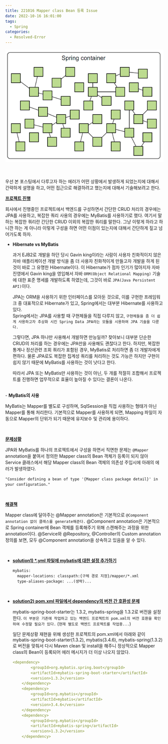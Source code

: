 ```yaml
---
title: 221016 Mapper class Bean 등록 Issue
date: 2022-10-16 16:01:00
tags:
  - Spring
categories:
  - Resolved-Error 
---
```


<div align="center">
  <img src="/images/post_images/221016_spring_bean_container.png" alt="Spring bean container">
</div>

<br/>
<br/>

우선 본 포스팅에서 다루고자 하는 에러가 어떤 상황에서 발생하게 되었는지에 대해서 간략하게 설명을 하고, 어떤 접근으로 해결하려고 했는지에 대해서 기술해보려고 한다.

<ins><b>프로젝트 진행</b></ins>

회사에서 진행중인 프로젝트에서 백엔드를 구성하면서 간단한 CRUD 처리의 경우에는 JPA를 사용하고, 복잡한 쿼리 사용의 경우에는 MyBatis를 사용하기로 했다. 여기서 말하는 복잡한 쿼리란 간단한 CRUD 이외의 복잡한 쿼리를 말한다.
그냥 이렇게 하라고 하니깐 하는 게 아니라 이렇게 구성을 하면 어떤 이점이 있는지에 대해서 간단하게 짚고 넘어가도록 하자.

- <b>Hibernate vs MyBatis</b>

  과거 EJB2로 개발을 하던 당시 Gavin king이라는 사람이 사용자 친화적이지 않은 자바 애플리케이션 개발 방식을 좀 더 사용자 친화적이게 만들고자 개발을 하게 된 것이 바로 그 유명한 Hibernate이다. 이 Hibernate가 점차 인기가 많아지자 자바 진영에서 Gavin king을 영입해서 자바 `ORM(Object Relational Mapping)` 기술에 대한 표준 명세를 개발하도록 하였는데, 그것이 바로 `JPA(Java Persistent API)`이다.

  JPA는 ORM을 사용하기 위한 인터페이스를 모아둔 것으로, 이를 구현한 프레임워크 중 대표적으로 Hibernate가 있고, Spring에서는 대부분 Hibernate를 사용하고 있다.  
  Spring에서는 JPA를 사용할 때 구현체들을 직접 다루지 않고, `구현체들을 좀 더 쉽게 사용하고자 추상화 시킨 Spring Data JPA라는 모듈을 시용하여 JPA 기술을 다룬다.`

  그렇다면, JPA 하나만 사용해서 개발하면 만능일까? 찾아보니 대부분 단순한 CRUD의 처리를 하는 경우에는 JPA만을 사용해도 괜찮다고 한다. 하지만, 복잡한 통계나 정산관련 조회 쿼리가 포함된 경우, MyBatis로 처리하면 좀 더 개발자에게 편하다. 물론 JPA로도 복잡한 집계성 쿼리를 처리하는 것도 가능은 하지만 구현이 쉽지 않기 때문에 MyBatis를 사용하는 것이 낫다고 한다.

  따라서 JPA 또는 MyBatis만 사용하는 것이 아닌, 두 개를 적절히 조합해서 프로젝트를 진행하면 업무적으로 효율이 높아질 수 있다는 결론이 나온다.
<br/>
- <b>MyBatis의 사용</b>

  MyBatis는 Mapper를 별도로 구성하며, SqlSession을 직접 사용하는 형태가 아닌 Mapper를 통해 처리한다. 기본적으로 Mapper를 사용하게 되면, Mapping 파일이 자동으로 Mapper의 단위가 되기 때문에 유지보수 및 관리에 용이하다.

<br/>

<!-- more -->

<ins><b>문제상황</b></ins>
  
  JPA와 MyBatis를 하나의 프로젝트에서 구성을 하면서 직면한 문제는 `@Mapper` annotation을 붙여서 정의한 Mapper class의 Bean 객체가 등록이 되지 않아 Service 클래스에서 해당 Mapper class의 Bean 객체의 의존성 주입시에 아래의 에러가 발생하였다.

  `"Consider defining a bean of type '{Mapper class package detail}' in your configuration."`

<br/>

<ins><b>해결책</b></ins>

  Mapper class에 달아주는 @Mapper annotation은 기본적으로 `@Component annotation 없이 클래스를 generate해준다.` @Component annotation은 기본적으로 Spring container에 Bean 객체를 등록해주기 위해 스캔해주는 과정을 위한 annotation이다. @Service와 @Repository, @Controller의 Custom annotation 정의를 보면, 모두 @Component annotation을 상속하고 있음을 알 수 있다.

  <br/>

  - <ins><b>solution1) *.yml 파일에 mybatis에 대한 설정 추가하기</b></ins>
    ```
    mybatis:
      mapper-locations: classpath:{구체 경로 지정}/mapper/*.xml
      type-aliases-package: ...(생략)...
    ```
  <br/>

  - <ins><b>solution2) pom.xml 파일에서 dependency의 버전 간 호환성 문제</b></ins>

    mybatis-spring-boot-starter는 1.3.2, mybatis-spring을 1.3.2로 버전을 설정한다. 
    `이 부분은 기존에 작업하고 있는 백엔드 프로젝트의 pom.xml의 버전 호환을 확인하여 수정할 필요가 있다.` (`현재 별도로 백엔드 프로젝트를 작업중...`) 

    일단 문제상황 재현을 위해 생성한 프로젝트의 pom.xml에서 아래와 같이 mybatis-spring-boot-starter(1.3.2), mybatis(3.4.6), mybatis-spring(1.3.2)로 버전을 맞춰서 다시 Maven clean 및 install을 해주니 정상적으로 Mapper class의 Bean이 등록되어 에러 메시지가 더 이상 나오지 않았다.

    ```yml
    <dependency>
			<groupId>org.mybatis.spring.boot</groupId>
			<artifactId>mybatis-spring-boot-starter</artifactId>
			<version>1.3.2</version>
		</dependency>
		<dependency>
			<groupId>org.mybatis</groupId>
			<artifactId>mybatis</artifactId>
			<version>3.4.6</version>
		</dependency>
		<dependency>
			<groupId>org.mybatis</groupId>
			<artifactId>mybatis-spring</artifactId>
			<version>1.3.2</version>
		</dependency>
    ```

